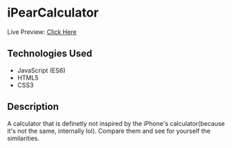 # iPearCalculator

Live Preview: [Click Here](https://zeronicc.github.io/iPearCalculator/)
## Technologies Used

* JavaScript (ES6)
* HTML5
* CSS3

## Description
A calculator that is definetly not inspired by the iPhone's calculator(because it's not the same, internally lol). 
Compare them and see for yourself the similarities.
